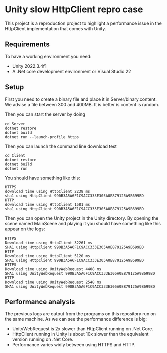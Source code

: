 # Unity slow HttpClient repro case

This project is a reproduction project to highlight a performance issue in the HttpClient implementation that comes with Unity.

## Requirements
To have a working environment you need:
* Unity 2022.3.4f1
* A .Net core development environment or Visual Studio 22

## Setup
First you need to create a binary file and place it in Server/binary.content. We advise a file between 300 and 400MB. It is better is content is random.

Then you can start the server by doing
````
cd Server
dotnet restore
dotnet build
dotnet run --launch-profile https
`````

Then you can launch the command line download test
````
cd Client
dotnet restore
dotnet build
dotnet run
````

You should have something like this:
````
HTTPS
download time using HttpClient 2238 ms
sha1 using HttpClient 990B3A5A6F1C9ACC333E305A0E879125A9B699BD
HTTP
download time using HttpClient 1581 ms
sha1 using HttpClient 990B3A5A6F1C9ACC333E305A0E879125A9B699BD
````

Then you can open the Unity project in the Unity directory. By opening the scene named MainScene and playing it you should have something like this appear on the logs:

````
HTTPS
Download time using HttpClient 32261 ms
SHA1 using HttpClient 990B3A5A6F1C9ACC333E305A0E879125A9B699BD
HTTP
Download time using HttpClient 5120 ms
SHA1 using HttpClient 990B3A5A6F1C9ACC333E305A0E879125A9B699BD
HTTPS
Download time using UnityWebRequest 4408 ms
SHA1 using UnityWebRequest 990B3A5A6F1C9ACC333E305A0E879125A9B699BD
HTTP
Download time using UnityWebRequest 2548 ms
SHA1 using UnityWebRequest 990B3A5A6F1C9ACC333E305A0E879125A9B699BD
````


## Performance analysis

The previous logs are output from the programs on this repository run on the same machine. As we can see the performance difference is big:

* UnityWebRequest is 2x slower than HttpClient running on .Net Core.
* HttpClient running in Unity is about 10x slower than the equivalent version running on .Net Core.
* Performance varies widly between using HTTPS and HTTP.